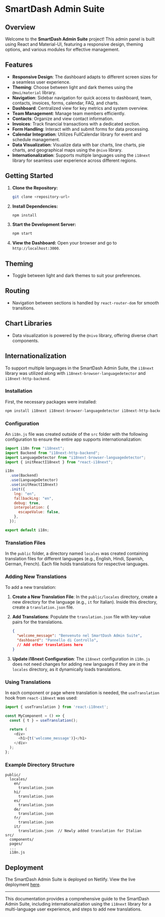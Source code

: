 # SmartDash Admin Suite

## Overview

Welcome to the **SmartDash Admin Suite** project! This admin panel is built using React and Material-UI, featuring a responsive design, theming options, and various modules for effective management.

## Features

- **Responsive Design**: The dashboard adapts to different screen sizes for a seamless user experience.
- **Theming**: Choose between light and dark themes using the `@mui/material` library.
- **Navigation**: Sidebar navigation for quick access to dashboard, team, contacts, invoices, forms, calendar, FAQ, and charts.
- **Dashboard**: Centralized view for key metrics and system overview.
- **Team Management**: Manage team members efficiently.
- **Contacts**: Organize and view contact information.
- **Invoices**: Track financial transactions with a dedicated section.
- **Form Handling**: Interact with and submit forms for data processing.
- **Calendar Integration**: Utilizes FullCalendar library for event and schedule management.
- **Data Visualization**: Visualize data with bar charts, line charts, pie charts, and geographical maps using the `@nivo` library.
- **Internationalization**: Supports multiple languages using the `i18next` library for seamless user experience across different regions.

## Getting Started

1. **Clone the Repository:**

   ```bash
   git clone <repository-url>
   ```

2. **Install Dependencies:**

   ```bash
   npm install
   ```

3. **Start the Development Server:**

   ```bash
   npm start
   ```

4. **View the Dashboard:**
   Open your browser and go to `http://localhost:3000`.

## Theming

- Toggle between light and dark themes to suit your preferences.

## Routing

- Navigation between sections is handled by `react-router-dom` for smooth transitions.

## Chart Libraries

- Data visualization is powered by the `@nivo` library, offering diverse chart components.

## Internationalization

To support multiple languages in the SmartDash Admin Suite, the `i18next` library was utilized along with `i18next-browser-languagedetector` and `i18next-http-backend`.

### Installation

First, the necessary packages were installed:

```bash
npm install i18next i18next-browser-languagedetector i18next-http-backend react-i18next
```

### Configuration

An `i18n.js` file was created outside of the `src` folder with the following configuration to ensure the entire app supports internationalization:

```javascript
import i18n from "i18next";
import Backend from "i18next-http-backend";
import LanguageDetector from "i18next-browser-languagedetector";
import { initReactI18next } from "react-i18next";

i18n
  .use(Backend)
  .use(LanguageDetector)
  .use(initReactI18next)
  .init({
    lng: "en",
    fallbackLng: "en",
    debug: true,
    interpolation: {
      escapeValue: false,
    },
  });

export default i18n;
```

### Translation Files

In the `public` folder, a directory named `locales` was created containing translation files for different languages (e.g., English, Hindi, Spanish, German, French). Each file holds translations for respective languages.

### Adding New Translations

To add a new translation:

1. **Create a New Translation File**: In the `public/locales` directory, create a new directory for the language (e.g., `it` for Italian). Inside this directory, create a `translation.json` file.

2. **Add Translations**: Populate the `translation.json` file with key-value pairs for the translations.

   ```json
   {
     "welcome_message": "Benvenuto nel SmartDash Admin Suite",
     "dashboard": "Pannello di Controllo",
     // Add other translations here
   }
   ```

3. **Update i18next Configuration**: The `i18next` configuration in `i18n.js` does not need changes for adding new languages if they are in the `locales` directory, as it dynamically loads translations.

### Using Translations

In each component or page where translation is needed, the `useTranslation` hook from `react-i18next` was used:

```javascript
import { useTranslation } from 'react-i18next';

const MyComponent = () => {
  const { t } = useTranslation();

  return (
    <div>
      <h1>{t('welcome_message')}</h1>
    </div>
  );
};
```

### Example Directory Structure

```
public/
  locales/
    en/
      translation.json
    hi/
      translation.json
    es/
      translation.json
    de/
      translation.json
    fr/
      translation.json
    it/
      translation.json  // Newly added translation for Italian
src/
  components/
  pages/
  ...
  i18n.js
```

## Deployment

The SmartDash Admin Suite is deployed on Netlify. View the live deployment [here](https://aditya-admin-panel.netlify.app/).

---

This documentation provides a comprehensive guide to the SmartDash Admin Suite, including internationalization using the `i18next` library for a multi-language user experience, and steps to add new translations.
